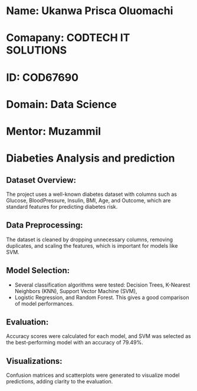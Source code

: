 
# Name: Ukanwa Prisca Oluomachi
# Comapany: CODTECH IT SOLUTIONS
# ID: COD67690
# Domain: Data Science
# Mentor: Muzammil


# Diabeties Analysis and prediction

## Dataset Overview:
The project uses a well-known diabetes dataset with columns such as Glucose, BloodPressure, Insulin, BMI, Age, and Outcome,
which are standard features for predicting diabetes risk.

## Data Preprocessing:
The dataset is cleaned by dropping unnecessary columns, removing duplicates, and scaling the features, which is important for models like SVM.

## Model Selection:
- Several classification algorithms were tested: Decision Trees, K-Nearest Neighbors (KNN), Support Vector Machine (SVM),
- Logistic Regression, and Random Forest. This gives a good comparison of model performances.
  
## Evaluation:
Accuracy scores were calculated for each model, and SVM was selected as the best-performing model with an accuracy of 79.49%.

## Visualizations:
Confusion matrices and scatterplots were generated to visualize model predictions, adding clarity to the evaluation.
